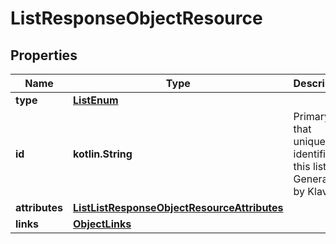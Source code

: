 
# ListResponseObjectResource

## Properties
| Name | Type | Description | Notes |
| ------------ | ------------- | ------------- | ------------- |
| **type** | [**ListEnum**](ListEnum.md) |  |  |
| **id** | **kotlin.String** | Primary key that uniquely identifies this list. Generated by Klaviyo. |  |
| **attributes** | [**ListListResponseObjectResourceAttributes**](ListListResponseObjectResourceAttributes.md) |  |  |
| **links** | [**ObjectLinks**](ObjectLinks.md) |  |  |



